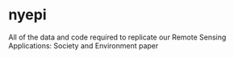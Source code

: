 # nyepi
All of the data and code required to replicate our Remote Sensing Applications: Society and Environment paper
